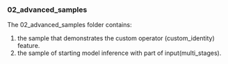 ### 02_advanced_samples

The 02_advanced_samples folder contains:
1. the sample that demonstrates the custom operator (custom_identity) feature.
2. the sample of starting model inference with part of input(multi_stages).
